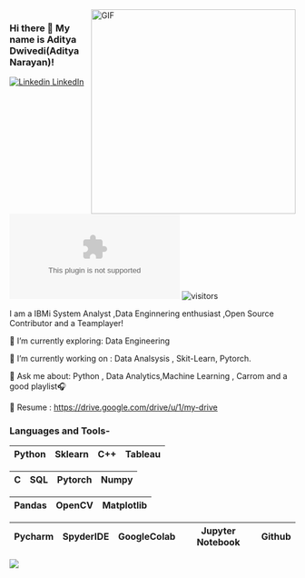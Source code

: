<img align="right" alt="GIF" src="https://i.imgur.com/9GNZGLH.gif" width="360"/>

### Hi there 👋 My name is Aditya Dwivedi(Aditya Narayan)! 

[![Linkedin](https://i.stack.imgur.com/gVE0j.png) LinkedIn](https://www.linkedin.com/in/aditya-narayan-070b2b115/)&nbsp; [![Twitter](https://img.shields.io/twitter/url/https/twitter.com)](https://twitter.com/thereal_adi) ![visitors](https://hit-badger.glitch.me/badge?page_id=dwivediaditya.id)

<!--
**bhav09/bhav09** is a ✨ _special_ ✨ repository because its `README.md` (this file) appears on your GitHub profile.

Here are some ideas to get you started:

- 🔭 I’m currently working on ...
- 🌱 I’m currently learning ...
- 👯 I’m looking to collaborate on ...
- 🤔 I’m looking for help with ...
- 💬 Ask me about ...
- 📫 How to reach me: ...
- 😄 Pronouns: ...
- ⚡ Fun fact: ...

-->

I am a IBMi System Analyst ,Data Enginnering enthusiast ,Open Source Contributor and a Teamplayer!
 

🌱 I’m currently exploring: Data Engineering

🔭 I’m currently working on : Data Analsysis , Skit-Learn, Pytorch.

💬 Ask me about: Python , Data Analytics,Machine Learning , Carrom and a good playlist🎧

📄 Resume : https://drive.google.com/drive/u/1/my-drive 

### Languages and Tools-


| Python | Sklearn | C++ | Tableau |
| :---: | :---: | :---: | :---: |


| C | SQL | Pytorch | Numpy |
| :---: | :---: | :---: | :---: |

| Pandas | OpenCV | Matplotlib |
| :---: |:---: | :---: |

| Pycharm | SpyderIDE | GoogleColab | Jupyter Notebook | Github |
| :---: | :---: | :---: | :---: | :---: |

![](https://github-readme-stats.vercel.app/api?username=dwivediaditya&show_icons=true&line_height=30)
